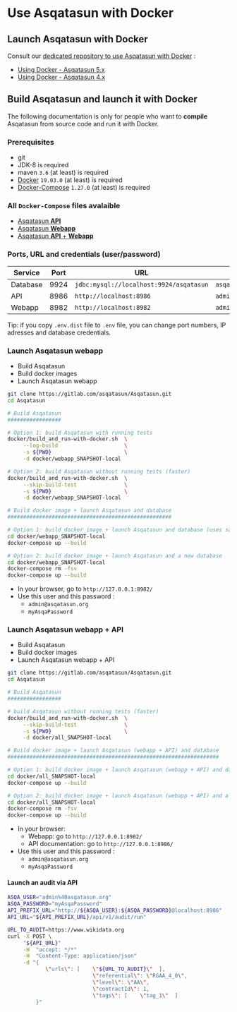 # Use Asqatasun with Docker

## Launch Asqatasun with Docker

Consult our [dedicated repository to use Asqatasun with Docker](https://gitlab.com/asqatasun/asqatasun-docker) :

- [Using Docker - Asqatasun 5.x](https://gitlab.com/asqatasun/asqatasun-docker/-/tree/main/5.x/)
- [Using Docker - Asqatasun 4.x](https://gitlab.com/asqatasun/asqatasun-docker/-/tree/main/4.x/)

## Build Asqatasun and launch it with Docker

The following documentation is only for people who want to **compile** Asqatasun from source code and run it with Docker.

### Prerequisites

- git
- JDK-8 is required
- maven `3.6` (at least) is required
- [Docker](https://docs.docker.com/engine/install/) `19.03.0` (at least) is required
- [Docker-Compose](https://docs.docker.com/compose/install/) `1.27.0` (at least) is required

### All `Docker-Compose` files avalaible

- [Asqatasun **API**](api_SNAPSHOT-local)
- [Asqatasun **Webapp**](webapp_SNAPSHOT-local)
- [Asqatasun **API** + **Webapp**](all_SNAPSHOT-local)

### Ports, URL and credentials (user/password)

| Service  | Port | URL                                     | User                         | Password                        |
|----------|------|-----------------------------------------|------------------------------|---------------------------------|
| Database | 9924 | `jdbc:mysql://localhost:9924/asqatasun` | `asqatasunDatabaseUserLogin` | `asqatasunDatabaseUserP4ssword` |
| API      | 8986 | `http://localhost:8986`                 | `admin@asqatasun.org`        | `myAsqaPassword`                |
| Webapp   | 8982 | `http://localhost:8982`                 | `admin@asqatasun.org`        | `myAsqaPassword`                |

Tip:
if you copy `.env.dist` file to `.env` file,
you can change port numbers, IP adresses and database credentials.




### Launch Asqatasun webapp

- Build Asqatasun
- Build docker images
- Launch Asqatasun webapp

```bash
git clone https://gitlab.com/asqatasun/Asqatasun.git
cd Asqatasun

# Build Asqatasun
#################

# Option 1: build Asqatasun with running tests 
docker/build_and_run-with-docker.sh  \
     --log-build                     \
     -s ${PWD}                       \
     -d docker/webapp_SNAPSHOT-local 

# Option 2: build Asqatasun without running tests (faster)
docker/build_and_run-with-docker.sh  \
     --skip-build-test               \
     -s ${PWD}                       \
     -d docker/webapp_SNAPSHOT-local 

# Build docker image + launch Asqatasun and database
####################################################

# Option 1: build docker image + launch Asqatasun and database (uses same database, if it already exists)
cd docker/webapp_SNAPSHOT-local
docker-compose up --build

# Option 2: build docker image + launch Asqatasun and a new database
cd docker/webapp_SNAPSHOT-local
docker-compose rm -fsv
docker-compose up --build
```

* In your browser, go to `http://127.0.0.1:8982/` 
* Use this user and this password :
    * `admin@asqatasun.org`
    * `myAsqaPassword`
    
    
### Launch Asqatasun webapp + API

- Build Asqatasun
- Build docker images
- Launch Asqatasun webapp + API

```bash
git clone https://gitlab.com/asqatasun/Asqatasun.git
cd Asqatasun

# Build Asqatasun
#################

# build Asqatasun without running tests (faster)
docker/build_and_run-with-docker.sh  \
     --skip-build-test               \
     -s ${PWD}                       \
     -d docker/all_SNAPSHOT-local

# Build docker image + launch Asqatasun (webapp + API) and database
###################################################################

# Option 1: build docker image + launch Asqatasun (webapp + API) and database (uses same database, if it already exists)
cd docker/all_SNAPSHOT-local
docker-compose up --build

# Option 2: build docker image + launch Asqatasun (webapp + API) and a new database
cd docker/all_SNAPSHOT-local
docker-compose rm -fsv
docker-compose up --build
```

* In your browser:
  - Webapp: go to `http://127.0.0.1:8982/` 
  - API documentation: go to `http://127.0.0.1:8986/` 
* Use this user and this password :
    * `admin@asqatasun.org`
    * `myAsqaPassword`

#### Launch an audit via API
```bash
ASQA_USER="admin%40asqatasun.org" 
ASQA_PASSWORD="myAsqaPassword"
API_PREFIX_URL="http://${ASQA_USER}:${ASQA_PASSWORD}@localhost:8986"
API_URL="${API_PREFIX_URL}/api/v1/audit/run"

URL_TO_AUDIT=https://www.wikidata.org
curl -X POST \
     "${API_URL}"                                                             \
     -H  "accept: */*"                                                        \
     -H  "Content-Type: application/json"                                     \
     -d "{                                                                    \
            \"urls\": [    \"${URL_TO_AUDIT}\"  ],                            \
                           \"referential\": \"RGAA_4_0\",                     \
                           \"level\": \"AA\",                                 \
                           \"contractId\": 1,                                 \
                           \"tags\": [    \"tag_1\"  ]                        \
         }"
```

